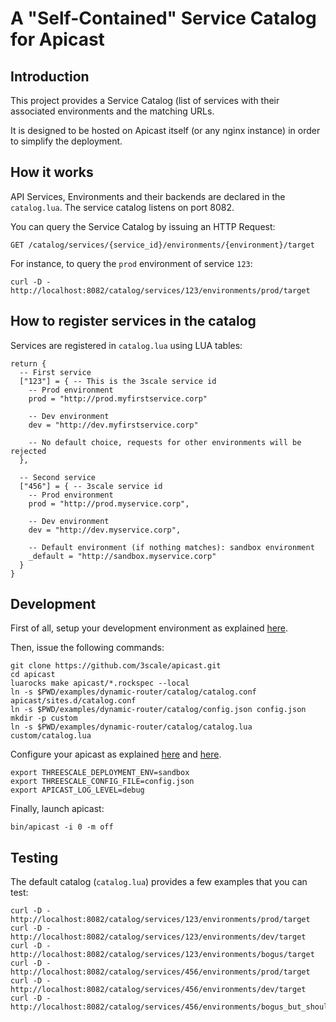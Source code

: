 # A "Self-Contained" Service Catalog for Apicast

## Introduction

This project provides a Service Catalog (list of services with their associated
environments and the matching URLs.

It is designed to be hosted on Apicast itself (or any nginx instance) in order
to simplify the deployment.

## How it works

API Services, Environments and their backends are declared in the `catalog.lua`.
The service catalog listens on port 8082.

You can query the Service Catalog by issuing an HTTP Request:
```
GET /catalog/services/{service_id}/environments/{environment}/target
```

For instance, to query the `prod` environment of service `123`:
```
curl -D - http://localhost:8082/catalog/services/123/environments/prod/target
```

## How to register services in the catalog

Services are registered in `catalog.lua` using LUA tables: 

```
return {
  -- First service
  ["123"] = { -- This is the 3scale service id
    -- Prod environment
    prod = "http://prod.myfirstservice.corp"

    -- Dev environment
    dev = "http://dev.myfirstservice.corp"

    -- No default choice, requests for other environments will be rejected
  },

  -- Second service
  ["456"] = { -- 3scale service id
    -- Prod environment
    prod = "http://prod.myservice.corp",

    -- Dev environment
    dev = "http://dev.myservice.corp",

    -- Default environment (if nothing matches): sandbox environment
    _default = "http://sandbox.myservice.corp"
  }
}    
```

## Development

First of all, setup your development environment as explained [here](../../../README.md#development--testing).

Then, issue the following commands:
```
git clone https://github.com/3scale/apicast.git
cd apicast
luarocks make apicast/*.rockspec --local
ln -s $PWD/examples/dynamic-router/catalog/catalog.conf apicast/sites.d/catalog.conf
ln -s $PWD/examples/dynamic-router/catalog/config.json config.json
mkdir -p custom
ln -s $PWD/examples/dynamic-router/catalog/catalog.lua custom/catalog.lua
```

Configure your apicast as explained [here](../../../doc/parameters.md)
and [here](../../../doc/configuration.md).
```
export THREESCALE_DEPLOYMENT_ENV=sandbox
export THREESCALE_CONFIG_FILE=config.json
export APICAST_LOG_LEVEL=debug
```

Finally, launch apicast:
```
bin/apicast -i 0 -m off
```

## Testing

The default catalog (`catalog.lua`) provides a few examples that you can test:
```
curl -D - http://localhost:8082/catalog/services/123/environments/prod/target
curl -D - http://localhost:8082/catalog/services/123/environments/dev/target
curl -D - http://localhost:8082/catalog/services/123/environments/bogus/target
curl -D - http://localhost:8082/catalog/services/456/environments/prod/target
curl -D - http://localhost:8082/catalog/services/456/environments/dev/target
curl -D - http://localhost:8082/catalog/services/456/environments/bogus_but_should_work/target
```
